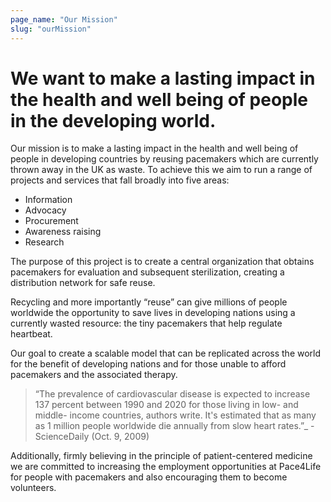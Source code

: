 ```yaml
---
page_name: "Our Mission"
slug: "ourMission"
---
```


# We want to make a lasting impact in the health and well being of people in the developing world.

Our mission is to make a lasting impact in the health and well being of people in developing countries by reusing pacemakers which are currently thrown away in the UK as waste. To achieve this we aim to run a range of projects and services that fall broadly into five areas:

- Information
- Advocacy
- Procurement
- Awareness raising
- Research

The purpose of this project is to create a central organization that obtains pacemakers for evaluation and subsequent sterilization, creating a distribution network for safe reuse.

Recycling and more importantly “reuse” can give millions of people worldwide the opportunity to save lives in developing nations using a currently wasted resource: the tiny pacemakers that help regulate heartbeat.

Our goal to create a scalable model that can be replicated across the world for the benefit of developing nations and for those unable to afford pacemakers and the associated therapy.

> “The prevalence of cardiovascular disease is expected to increase 137 percent between 1990 and 2020 for those living in low- and middle- income countries, authors write. It's estimated that as many as 1 million people worldwide die annually from slow heart rates.”\_ - ScienceDaily (Oct. 9, 2009)​​

Additionally, firmly believing in the principle of patient-centered medicine we are committed to increasing the employment opportunities at Pace4Life for people with pacemakers and also encouraging them to become volunteers.
